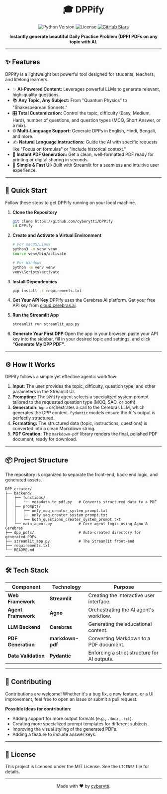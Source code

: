 <h1 align="center">🎓 DPPify</h1>
<p align="center">
  <img src="https://img.shields.io/badge/Python-3.9%2B-blue?style=for-the-badge&logo=python" alt="Python Version">
  <img src="https://img.shields.io/badge/License-MIT-green?style=for-the-badge" alt="License">
  <a href="https://github.com/cyberytti/DPPify">
    <img src="https://img.shields.io/github/stars/cyberytti/DPPify?style=for-the-badge&logo=github&color=gold" alt="GitHub Stars">
  </a>
</p>

<p align="center">
  <b>Instantly generate beautiful Daily Practice Problem (DPP) PDFs on any topic with AI.</b>
</p>

<!-- Optional: Add a GIF of the app in action here -->
<!-- <p align="center">
  <img src="link_to_your_demo.gif" alt="DPPify Demo" width="800"/>
</p> -->

---

## ✨ Features
DPPify is a lightweight but powerful tool designed for students, teachers, and lifelong learners.

- ✨ **AI-Powered Content:** Leverages powerful LLMs to generate relevant, high-quality questions.
- 📚 **Any Topic, Any Subject:** From "Quantum Physics" to "Shakespearean Sonnets."
- 🎛️ **Total Customization:** Control the topic, difficulty (Easy, Medium, Hard), number of questions, and question types (MCQ, Short Answer, or a mix).
- 🌐 **Multi-Language Support:** Generate DPPs in English, Hindi, Bengali, and more.
- ✍️ **Natural Language Instructions:** Guide the AI with specific requests like "Focus on formulas" or "Include historical context."
- 📄 **Instant PDF Generation:** Get a clean, well-formatted PDF ready for printing or digital sharing in seconds.
- 🚀 **Simple & Fast UI:** Built with Streamlit for a seamless and intuitive user experience.

---

## 🚀 Quick Start

Follow these steps to get DPPify running on your local machine.

1.  **Clone the Repository**
    ```bash
    git clone https://github.com/cyberytti/DPPify
    cd DPPify
    ```

2.  **Create and Activate a Virtual Environment**
    ```bash
    # For macOS/Linux
    python3 -m venv venv
    source venv/bin/activate

    # For Windows
    python -m venv venv
    venv\Scripts\activate
    ```

3.  **Install Dependencies**
    ```bash
    pip install -r requirements.txt
    ```

4.  **Get Your API Key**
    DPPify uses the Cerebras AI platform. Get your free API key from [cloud.cerebras.ai](https://cloud.cerebras.ai).

5.  **Run the Streamlit App**
    ```bash
    streamlit run streamlit_app.py
    ```

6.  **Generate Your First DPP**
    Open the app in your browser, paste your API key into the sidebar, fill in your desired topic and settings, and click **"Generate My DPP PDF"**.

---

## ⚙️ How It Works
DPPify follows a simple yet effective agentic workflow:

1.  **Input:** The user provides the topic, difficulty, question type, and other parameters in the Streamlit UI.
2.  **Prompting:** The `DPPify` agent selects a specialized system prompt tailored to the requested question type (MCQ, SAQ, or both).
3.  **Generation:** `Agno` orchestrates a call to the Cerebras LLM, which generates the DPP content. `Pydantic` models ensure the AI's output is perfectly structured.
4.  **Formatting:** The structured data (topic, instructions, questions) is converted into a clean Markdown string.
5.  **PDF Creation:** The `markdown-pdf` library renders the final, polished PDF document, ready for download.

---

## 📦 Project Structure
The repository is organized to separate the front-end, back-end logic, and generated assets.

```
DPP_creator/
├── backend/
│   ├── functions/
│   │   └── metadata_to_pdf.py   # Converts structured data to a PDF
│   ├── prompts/
│   │   ├── only_mcq_creator_system_prompt.txt
│   │   ├── only_saq_creator_system_prompt.txt
│   │   └── both_questions_creater_system_prompt.txt
│   └── main_agent.py            # Core agent logic using Agno & Cerebras
├── dpp_pdfs/                    # Auto-created directory for generated PDFs
├── streamlit_app.py             # The Streamlit front-end
├── requirements.txt
└── README.md
```

---

## 🛠️ Tech Stack

| Component         | Technology                               | Purpose                               |
|-------------------|------------------------------------------|---------------------------------------|
| **Web Framework** | **Streamlit**                            | Creating the interactive user interface. |
| **Agent Framework**| **Agno**                                 | Orchestrating the AI agent's workflow. |
| **LLM Backend**   | **Cerebras**                             | Generating the educational content.   |
| **PDF Generation**| **markdown-pdf**                         | Converting Markdown to a PDF document.|
| **Data Validation**| **Pydantic**                             | Enforcing a strict structure for AI outputs. |

---

## 🤝 Contributing
Contributions are welcome! Whether it's a bug fix, a new feature, or a UI improvement, feel free to open an issue or submit a pull request.

**Possible ideas for contribution:**
- Adding support for more output formats (e.g., `.docx`, `.txt`).
- Creating more specialized prompt templates for different subjects.
- Improving the visual styling of the generated PDFs.
- Adding a feature to include answer keys.

---

## 📄 License
This project is licensed under the MIT License. See the `LICENSE` file for details.

---

<p align="center">
  Made with ❤️ by <a href="https://github.com/cyberytti">cyberytti</a>.
</p>
